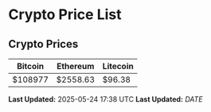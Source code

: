# Crypto Price List

## Crypto Prices
| Bitcoin | Ethereum | Litecoin |
| ------- | -------- | -------- |
| $108977 | $2558.63 | $96.38 |
**Last Updated:** 2025-05-24 17:38 UTC
**Last Updated:** $DATE$
